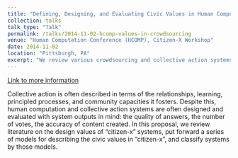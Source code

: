 ```yaml
---
title: "Defining, Designing, and Evaluating Civic Values in Human Computation and Collective Action Systems (with Nathan Matias)"
collection: talks
talk_type: "Talk"
permalink: /talks/2014-11-02-hcomp-values-in-crowdsourcing
venue: "Human Computation Conference (HCOMP), Citizen-X Workshop"
date: 2014-11-02
location: "Pittsburgh, PA"
excerpt: "We review various crowdsourcing and collective action systems, identifying particular sets of civic values and assumptions."
---
```


<a href='http://stuartgeiger.com/defining-civic-values-hcomp-matias-geiger.pdf'>Link to more information</a>

Collective action is often described in terms of the relationships, learning, principled processes, and community capacities it fosters. Despite this, human computation and collective action systems are often designed and evaluated with system outputs in mind: the quality of answers, the number of votes, the accuracy of content created. In this proposal, we review literature on the design values of “citizen-x” systems, put forward a series of models for describing the civic values in “citizen-x”, and classify systems by those models.
